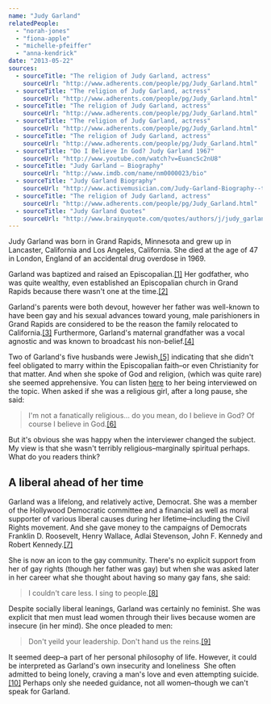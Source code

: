 ```yaml
---
name: "Judy Garland"
relatedPeople:
  - "norah-jones"
  - "fiona-apple"
  - "michelle-pfeiffer"
  - "anna-kendrick"
date: "2013-05-22"
sources:
  - sourceTitle: "The religion of Judy Garland, actress"
    sourceUrl: "http://www.adherents.com/people/pg/Judy_Garland.html"
  - sourceTitle: "The religion of Judy Garland, actress"
    sourceUrl: "http://www.adherents.com/people/pg/Judy_Garland.html"
  - sourceTitle: "The religion of Judy Garland, actress"
    sourceUrl: "http://www.adherents.com/people/pg/Judy_Garland.html"
  - sourceTitle: "The religion of Judy Garland, actress"
    sourceUrl: "http://www.adherents.com/people/pg/Judy_Garland.html"
  - sourceTitle: "The religion of Judy Garland, actress"
    sourceUrl: "http://www.adherents.com/people/pg/Judy_Garland.html"
  - sourceTitle: "Do I Believe In God? Judy Garland 1967"
    sourceUrl: "http://www.youtube.com/watch?v=EuancSc2nU8"
  - sourceTitle: "Judy Garland – Biography"
    sourceUrl: "http://www.imdb.com/name/nm0000023/bio"
  - sourceTitle: "Judy Garland Biography"
    sourceUrl: "http://www.activemusician.com/Judy-Garland-Biography--t8i1714"
  - sourceTitle: "The religion of Judy Garland, actress"
    sourceUrl: "http://www.adherents.com/people/pg/Judy_Garland.html"
  - sourceTitle: "Judy Garland Quotes"
    sourceUrl: "http://www.brainyquote.com/quotes/authors/j/judy_garland.html?vm=l"
---
```


Judy Garland was born in Grand Rapids, Minnesota and grew up in Lancaster, California and Los Angeles, California. She died at the age of 47 in London, England of an accidental drug overdose in 1969.

Garland was baptized and raised an Episcopalian.<a class="source-citation" href="http://www.adherents.com/people/pg/Judy_Garland.html" title="The religion of Judy Garland, actress">[1]</a> Her godfather, who was quite wealthy, even established an Episcopalian church in Grand Rapids because there wasn't one at the time.<a class="source-citation" href="http://www.adherents.com/people/pg/Judy_Garland.html" title="The religion of Judy Garland, actress">[2]</a>

Garland's parents were both devout, however her father was well-known to have been gay and his sexual advances toward young, male parishioners in Grand Rapids are considered to be the reason the family relocated to California.<a class="source-citation" href="http://www.adherents.com/people/pg/Judy_Garland.html" title="The religion of Judy Garland, actress">[3]</a> Furthermore, Garland's maternal grandfather was a vocal agnostic and was known to broadcast his non-belief.<a class="source-citation" href="http://www.adherents.com/people/pg/Judy_Garland.html" title="The religion of Judy Garland, actress">[4]</a>

Two of Garland's five husbands were Jewish,<a class="source-citation" href="http://www.adherents.com/people/pg/Judy_Garland.html" title="The religion of Judy Garland, actress">[5]</a> indicating that she didn't feel obligated to marry within the Episcopalian faith–or even Christianity for that matter. And when she spoke of God and religion, (which was quite rare) she seemed apprehensive. You can listen [here](http://www.youtube.com/watch?v=EuancSc2nU8) to her being interviewed on the topic. When asked if she was a religious girl, after a long pause, she said:

>I'm not a fanatically religious… do you mean, do I believe in God? Of course I believe in God.<a class="source-citation" href="http://www.youtube.com/watch?v=EuancSc2nU8" title="Do I Believe In God? Judy Garland 1967">[6]</a>

But it's obvious she was happy when the interviewer changed the subject. My view is that she wasn't terribly religious–marginally spiritual perhaps. What do you readers think?


## A liberal ahead of her time

Garland was a lifelong, and relatively active, Democrat. She was a member of the Hollywood Democratic committee and a financial as well as moral supporter of various liberal causes during her lifetime–including the Civil Rights movement. And she gave money to the campaigns of Democrats Franklin D. Roosevelt, Henry Wallace, Adlai Stevenson, John F. Kennedy and Robert Kennedy.<a class="source-citation" href="http://www.imdb.com/name/nm0000023/bio" title="Judy Garland – Biography">[7]</a>

She is now an icon to the gay community. There's no explicit support from her of gay rights (though her father was gay) but when she was asked later in her career what she thought about having so many gay fans, she said:

>I couldn't care less. I sing to people.<a class="source-citation" href="http://www.activemusician.com/Judy-Garland-Biography--t8i1714" title="Judy Garland Biography">[8]</a>

Despite socially liberal leanings, Garland was certainly no feminist. She was explicit that men must lead women through their lives because women are insecure (in her mind). She once pleaded to men:

>Don't yeild your leadership. Don't hand us the reins.<a class="source-citation" href="http://www.adherents.com/people/pg/Judy_Garland.html" title="The religion of Judy Garland, actress">[9]</a>

It seemed deep–a part of her personal philosophy of life. However, it could be interpreted as Garland's own insecurity and loneliness  She often admitted to being lonely, craving a man's love and even attempting suicide.<a class="source-citation" href="http://www.brainyquote.com/quotes/authors/j/judy_garland.html?vm=l" title="Judy Garland Quotes">[10]</a> Perhaps only she needed guidance, not all women–though we can't speak for Garland.